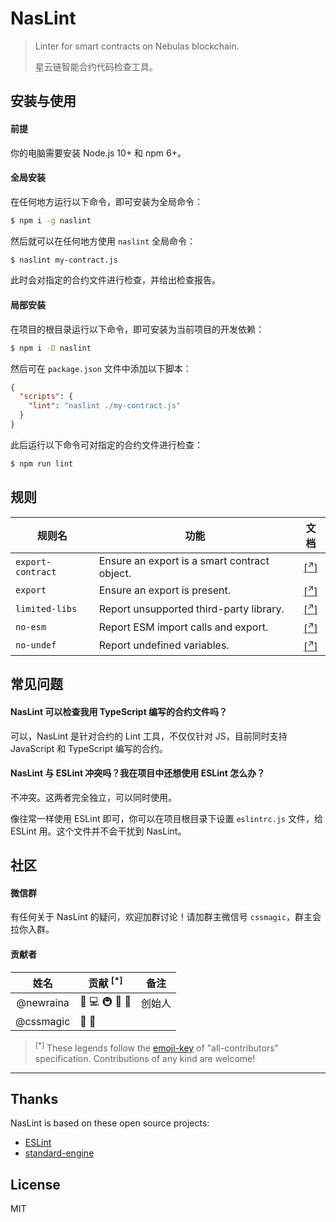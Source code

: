 # NasLint

> Linter for smart contracts on Nebulas blockchain.
> 
> 星云链智能合约代码检查工具。

## 安装与使用

#### 前提

你的电脑需要安装 Node.js 10+ 和 npm 6+。

#### 全局安装

在任何地方运行以下命令，即可安装为全局命令：

```sh
$ npm i -g naslint
```

然后就可以在任何地方使用 `naslint` 全局命令：

```sh
$ naslint my-contract.js
```

此时会对指定的合约文件进行检查，并给出检查报告。

#### 局部安装

在项目的根目录运行以下命令，即可安装为当前项目的开发依赖：

```sh
$ npm i -D naslint
```

然后可在 `package.json` 文件中添加以下脚本：

```json
{
  "scripts": {
    "lint": "naslint ./my-contract.js"
  }
}
```

此后运行以下命令可对指定的合约文件进行检查：

```sh
$ npm run lint
```

## 规则

规则名 | 功能 | 文档
---|---|:---:
`export-contract` | Ensure an export is a smart contract object. | [[<sup>↗</sup>]](https://github.com/NasaTeam/eslint-plugin-nebulas/blob/master/docs/rules/export-contract.md)
`export` | Ensure an export is present. | [[<sup>↗</sup>]](https://github.com/NasaTeam/eslint-plugin-nebulas/blob/master/docs/rules/export.md)
`limited-libs` | Report unsupported third-party library. | [[<sup>↗</sup>]](https://github.com/NasaTeam/eslint-plugin-nebulas/blob/master/docs/rules/limited-libs.md)
`no-esm` | Report ESM import calls and export. | [[<sup>↗</sup>]](https://github.com/NasaTeam/eslint-plugin-nebulas/blob/master/docs/rules/no-esm.md)
`no-undef` | Report undefined variables. |  [[<sup>↗</sup>]](https://eslint.org/docs/rules/no-undef)


## 常见问题

#### NasLint 可以检查我用 TypeScript 编写的合约文件吗？

可以，NasLint 是针对合约的 Lint 工具，不仅仅针对 JS，目前同时支持 JavaScript 和 TypeScript 编写的合约。

#### NasLint 与 ESLint 冲突吗？我在项目中还想使用 ESLint 怎么办？

不冲突。这两者完全独立，可以同时使用。

像往常一样使用 ESLint 即可，你可以在项目根目录下设置 `eslintrc.js` 文件，给 ESLint 用。这个文件并不会干扰到 NasLint。

## 社区

#### 微信群

有任何关于 NasLint 的疑问，欢迎加群讨论！请加群主微信号 `cssmagic`，群主会拉你入群。

#### 贡献者 <a name="contributors">&nbsp;</a>

姓名 | 贡献 <sup>[*]</sup> | 备注
:---:|---|---
@newraina | 🤔 💻 🚇 🔌 📖 | 创始人
@cssmagic | 🤔 📖 | 

> <sup>[*]</sup> These legends follow the [emoji-key](https://github.com/kentcdodds/all-contributors#emoji-key) of "all-contributors" specification. Contributions of any kind are welcome!

***

## Thanks

NasLint is based on these open source projects:

* [ESLint](https://eslint.org/)
* [standard-engine](https://github.com/standard/standard-engine)

## License

MIT
